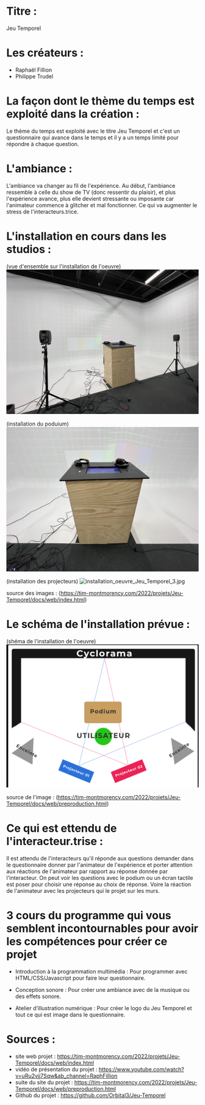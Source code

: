 # Titre :

Jeu Temporel

# Les créateurs :

- Raphaël Fillion
- Philippe Trudel

# La façon dont le thème du temps est exploité dans la création :

Le thème du temps est exploité avec le titre Jeu Temporel et c'est un questionnaire qui avance dans le temps et il y a un temps limité pour répondre à chaque question.

# L'ambiance :

L'ambiance va changer au fil de l'expérience. Au début, l'ambiance ressemble à celle du show de TV (donc ressentir du plaisir), et plus l'expérience avance, plus elle devient stressante ou imposante car l'animateur commence à glitcher et mal fonctionner. Ce qui va augmenter le stress de l'interacteurs.trice.

# L'installation en cours dans les studios :

(vue d'ensemble sur l'installation de l'oeuvre)
![installation_oeuvre_Jeu_Temporel_1.jpeg](medias_Jeu_Temporel/installation_oeuvre_Jeu_Temporel_1.jpeg)

(installation du poduium)
![installation_oeuvre_Jeu_Temporel_2.jpeg](medias_Jeu_Temporel/installation_oeuvre_Jeu_Temporel_2.jpeg)

(installation des projecteurs)
![installation_oeuvre_Jeu_Temporel_3.jpg](medias_Jeu_Temporel/installation_oeuvre_Jeu_Temporel_3.jpg)

source des images : (https://tim-montmorency.com/2022/projets/Jeu-Temporel/docs/web/index.html)

# Le schéma de l'installation prévue :

(shéma de l'installation de l'oeuvre)
![shema_installation_oeuvre_Jeu_Temporel.PNG](medias_Jeu_Temporel/shema_installation_oeuvre_Jeu_Temporel.PNG)

source de l'image : (https://tim-montmorency.com/2022/projets/Jeu-Temporel/docs/web/preproduction.html)

# Ce qui est ettendu de l'interacteur.trise :

Il est attendu de l'interacteurs qu'il réponde aux questions demander dans le questionnaire donner par l'animateur de l'expérience et porter attention aux réactions de l'animateur par rapport au réponse donnée par l'interacteur. On peut voir les questions avec le podium ou un écran tactile est poser pour choisir une réponse au choix de réponse. Voire la réaction de l'animateur avec les projecteurs qui le projet sur les murs.

# 3 cours du programme qui vous semblent incontournables pour avoir les compétences pour créer ce projet

- Introduction à la programmation multimédia :
Pour programmer avec HTML/CSS/Javascript pour faire leur questionnaire.

- Conception sonore :
Pour créer une ambiance avec de la musique ou des effets sonore.

- Atelier d’illustration numérique :
Pour créer le logo du Jeu Temporel et tout ce qui est image dans le questionnaire.

# Sources :

- site web projet : https://tim-montmorency.com/2022/projets/Jeu-Temporel/docs/web/index.html
- vidéo de présentation du projet : https://www.youtube.com/watch?v=uRu2vjj7Sqw&ab_channel=RaphFillion
- suite du site du projet : https://tim-montmorency.com/2022/projets/Jeu-Temporel/docs/web/preproduction.html
- Github du projet : https://github.com/Orbital3/Jeu-Temporel

